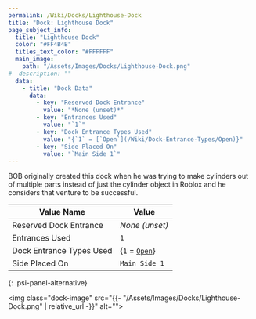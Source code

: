 ```yaml
---
permalink: /Wiki/Docks/Lighthouse-Dock
title: "Dock: Lighthouse Dock"
page_subject_info:
  title: "Lighthouse Dock"
  color: "#FF4B4B"
  titles_text_color: "#FFFFFF"
  main_image:
    path: "/Assets/Images/Docks/Lighthouse-Dock.png"
#  description: ""
  data:
    - title: "Dock Data"
      data:
        - key: "Reserved Dock Entrance"
          value: "*None (unset)*"
        - key: "Entrances Used"
          value: "`1`"
        - key: "Dock Entrance Types Used"
          value: "{`1` = [`Open`](/Wiki/Dock-Entrance-Types/Open)}"
        - key: "Side Placed On"
          value: "`Main Side 1`"
---
```


BOB originally created this dock when he was trying to make cylinders out of multiple parts instead of just the cylinder object in Roblox and he considers that venture to be successful.

| Value Name               | Value |
|-|-|
| Reserved Dock Entrance   | *None (unset)* |
| Entrances Used           | `1` |
| Dock Entrance Types Used | {`1` = [`Open`](/Wiki/Dock-Entrance-Types/Open)} |
| Side Placed On           | `Main Side 1` |
{: .psi-panel-alternative}

<img class="dock-image" src="{{- "/Assets/Images/Docks/Lighthouse-Dock.png" | relative_url -}}" alt="">